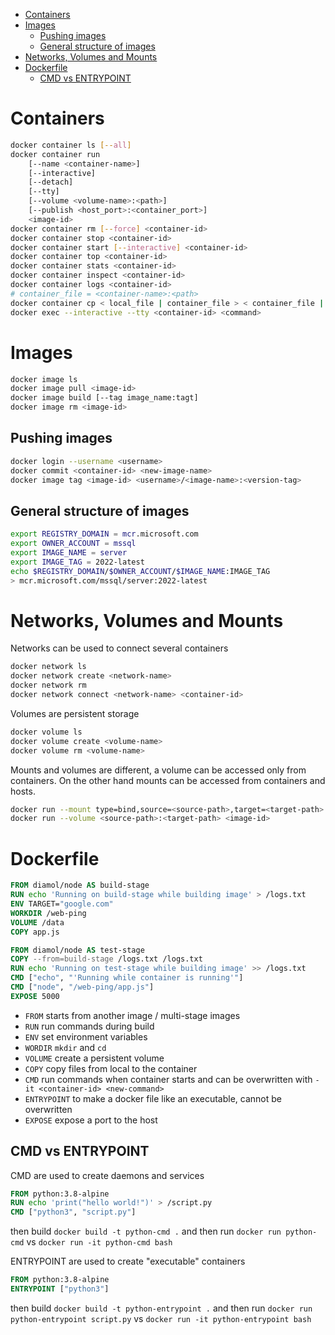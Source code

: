 
- [Containers](#containers)
- [Images](#images)
  - [Pushing images](#pushing-images)
  - [General structure of images](#general-structure-of-images)
- [Networks, Volumes and Mounts](#networks-volumes-and-mounts)
- [Dockerfile](#dockerfile)
  - [CMD vs ENTRYPOINT](#cmd-vs-entrypoint)

# Containers
```sh
docker container ls [--all]
docker container run
    [--name <container-name>]
    [--interactive]
    [--detach]
    [--tty]
    [--volume <volume-name>:<path>]
    [--publish <host_port>:<container_port>]
    <image-id>
docker container rm [--force] <container-id>
docker container stop <container-id>
docker container start [--interactive] <container-id>
docker container top <container-id>
docker container stats <container-id>
docker container inspect <container-id>
docker container logs <container-id>
# container_file = <container-name>:<path>
docker container cp < local_file | container_file > < container_file | local_file >
docker exec --interactive --tty <container-id> <command>
```

# Images
```sh
docker image ls
docker image pull <image-id>
docker image build [--tag image_name:tagt]
docker image rm <image-id>
```
## Pushing images
```sh
docker login --username <username>
docker commit <container-id> <new-image-name>
docker image tag <image-id> <username>/<image-name>:<version-tag>
```

## General structure of images
```sh
export REGISTRY_DOMAIN = mcr.microsoft.com
export OWNER_ACCOUNT = mssql
export IMAGE_NAME = server
export IMAGE_TAG = 2022-latest
echo $REGISTRY_DOMAIN/$OWNER_ACCOUNT/$IMAGE_NAME:IMAGE_TAG
> mcr.microsoft.com/mssql/server:2022-latest
```

# Networks, Volumes and Mounts
Networks can be used to connect several containers
```sh
docker network ls
docker network create <network-name>
docker network rm
docker network connect <network-name> <container-id>
```

Volumes are persistent storage
```sh
docker volume ls
docker volume create <volume-name>
docker volume rm <volume-name>
```

Mounts and volumes are different, a volume can be accessed only from containers. On the other hand mounts can be accessed from containers and hosts.
```sh
docker run --mount type=bind,source=<source-path>,target=<target-path> <image-id>
docker run --volume <source-path>:<target-path> <image-id>
```

# Dockerfile
```Dockerfile
FROM diamol/node AS build-stage
RUN echo 'Running on build-stage while building image' > /logs.txt
ENV TARGET="google.com"
WORKDIR /web-ping
VOLUME /data
COPY app.js

FROM diamol/node AS test-stage
COPY --from=build-stage /logs.txt /logs.txt
RUN echo 'Running on test-stage while building image' >> /logs.txt
CMD ["echo", "'Running while container is running'"]
CMD ["node", "/web-ping/app.js"]
EXPOSE 5000
```
- `FROM` starts from another image / multi-stage images
- `RUN` run commands during build
- `ENV` set environment variables
- `WORDIR` `mkdir` and `cd`
- `VOLUME` create a persistent volume
- `COPY` copy files from local to the container
- `CMD` run commands when container starts and can be overwritten with `-it <container-id> <new-command>`
- `ENTRYPOINT` to make a docker file like an executable, cannot be overwritten
- `EXPOSE` expose a port to the host

## CMD vs ENTRYPOINT
CMD are used to create daemons and services
```Dockerfile
FROM python:3.8-alpine
RUN echo 'print("hello world!")' > /script.py
CMD ["python3", "script.py"]
```
then build `docker build -t python-cmd .`
and then run `docker run python-cmd` vs `docker run -it python-cmd bash`

ENTRYPOINT are used to create "executable" containers
```Dockerfile
FROM python:3.8-alpine
ENTRYPOINT ["python3"]
```
then build `docker build -t python-entrypoint .`
and then run `docker run python-entrypoint script.py` vs `docker run -it python-entrypoint bash`
